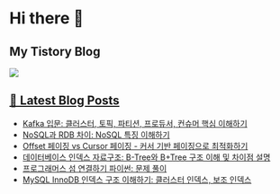# Hi there 👋

## My Tistory Blog

<p>
    <a href="https://kylo8.tistory.com"><img src="https://img.shields.io/badge/Tistory-000000?style=flat-square&logo=Tistory&logoColor=white"/>
</p>

## 📕 Latest Blog Posts

<ul><li><a href='https://kylo8.tistory.com/entry/Kafka-%EC%9E%85%EB%AC%B8-%ED%81%B4%EB%9F%AC%EC%8A%A4%ED%84%B0-%ED%86%A0%ED%94%BD-%ED%8C%8C%ED%8B%B0%EC%85%98-%ED%94%84%EB%A1%9C%EB%93%80%EC%84%9C-%EC%BB%A8%EC%8A%88%EB%A8%B8-%ED%95%B5%EC%8B%AC-%EC%9D%B4%ED%95%B4%ED%95%98%EA%B8%B0' target='_blank'>Kafka 입문: 클러스터, 토픽, 파티션, 프로듀서, 컨슈머 핵심 이해하기</a></li><li><a href='https://kylo8.tistory.com/entry/NoSQL%EA%B3%BC-RDB-%EC%B0%A8%EC%9D%B4-NoSQL-%ED%8A%B9%EC%A7%95-%EC%9D%B4%ED%95%B4%ED%95%98%EA%B8%B0' target='_blank'>NoSQL과 RDB 차이: NoSQL 특징 이해하기</a></li><li><a href='https://kylo8.tistory.com/entry/Offset-%ED%8E%98%EC%9D%B4%EC%A7%95-vs-Cursor-%ED%8E%98%EC%9D%B4%EC%A7%95-%EC%BB%A4%EC%84%9C-%EA%B8%B0%EB%B0%98-%ED%8E%98%EC%9D%B4%EC%A7%95%EC%9C%BC%EB%A1%9C-%EC%B5%9C%EC%A0%81%ED%99%94%ED%95%98%EA%B8%B0' target='_blank'>Offset 페이징 vs Cursor 페이징 - 커서 기반 페이징으로 최적화하기</a></li><li><a href='https://kylo8.tistory.com/entry/%EB%8D%B0%EC%9D%B4%ED%84%B0%EB%B2%A0%EC%9D%B4%EC%8A%A4-%EC%9D%B8%EB%8D%B1%EC%8A%A4-%EC%9E%90%EB%A3%8C%EA%B5%AC%EC%A1%B0-B-Tree%EC%99%80-BTree-%EA%B5%AC%EC%A1%B0-%EC%9D%B4%ED%95%B4-%EB%B0%8F-%EC%B0%A8%EC%9D%B4%EC%A0%90-%EC%84%A4%EB%AA%85' target='_blank'>데이터베이스 인덱스 자료구조: B-Tree와 B+Tree 구조 이해 및 차이점 설명</a></li><li><a href='https://kylo8.tistory.com/entry/%ED%94%84%EB%A1%9C%EA%B7%B8%EB%9E%98%EB%A8%B8%EC%8A%A4-%EC%84%AC-%EC%97%B0%EA%B2%B0%ED%95%98%EA%B8%B0-%ED%8C%8C%EC%9D%B4%EC%8D%AC-%EB%AC%B8%EC%A0%9C-%ED%92%80%EC%9D%B4' target='_blank'>프로그래머스 섬 연결하기 파이썬: 문제 풀이</a></li><li><a href='https://kylo8.tistory.com/entry/MySQL-InnoDB-%EC%9D%B8%EB%8D%B1%EC%8A%A4-%EA%B5%AC%EC%A1%B0-%EC%9D%B4%ED%95%B4%ED%95%98%EA%B8%B0-%ED%81%B4%EB%9F%AC%EC%8A%A4%ED%84%B0-%EC%9D%B8%EB%8D%B1%EC%8A%A4-%EB%B3%B4%EC%A1%B0-%EC%9D%B8%EB%8D%B1%EC%8A%A4' target='_blank'>MySQL InnoDB 인덱스 구조 이해하기: 클러스터 인덱스, 보조 인덱스</a></li></ul>